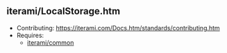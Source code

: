 iterami/LocalStorage.htm
------------------------

* Contributing: https://iterami.com/Docs.htm/standards/contributing.htm
* Requires:
  * [iterami/common](https://github.com/iterami/common)
